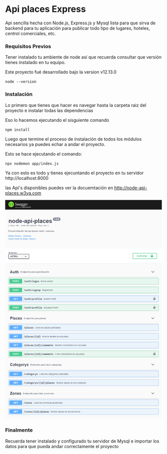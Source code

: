 # Api places Express

Api sencilla hecha con Node.js, Express.js y Mysql lista para que sirva de backend para tu aplicación para publicar todo tipo de lugares, hoteles, centrol comerciales, etc.

### Requisitos Previos

Tener instalado tu ambiente de node así que recuerda consultar que versión tienes instalado en tu equipo.

Este proyecto fué desarrollado bajo la version v12.13.0

```
node --version
```

### Instalación

Lo primero que tienes que hacer es navegar hasta la carpeta raiz del proyecto e instalar todas las dependencias

Eso lo hacemos ejecutando el sisguiente comando

```
npm install
```

Luego que termine el proceso de instalación de todos los módulos necesarios ya puedes echar a andar el proyecto.

Esto se hace ejecutando el comando:

```
npx nodemon app/index.js
```

Ya con esto es todo y tienes ejecuntando el proyecto en tu servidor http://localhost:8000

las Api's disponibles puedes ver la docuemtación en http://node-api-places.w3ya.com

![alt tag](https://raw.githubusercontent.com/milang90/node-api-places/master/api-doc.png)

### Finalmente

Recuerda tener instalado y configurado tu servidor de Mysql e importar los datos para que pueda andar correctamente el proyecto 
